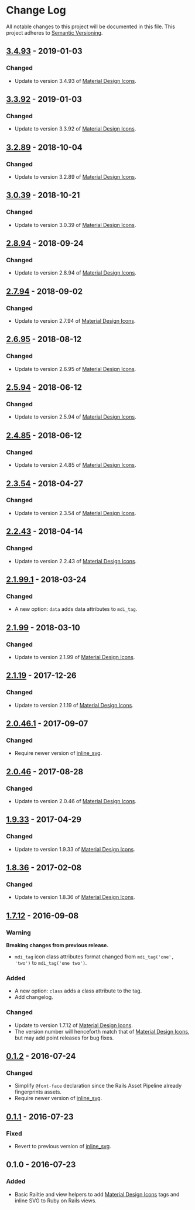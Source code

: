 # Change Log
All notable changes to this project will be documented in this file.
This project adheres to [Semantic Versioning](http://semver.org/).

## [3.4.93] - 2019-01-03
### Changed
- Update to version 3.4.93 of [Material Design Icons][mdi].

## [3.3.92] - 2019-01-03
### Changed
- Update to version 3.3.92 of [Material Design Icons][mdi].

## [3.2.89] - 2018-10-04
### Changed
- Update to version 3.2.89 of [Material Design Icons][mdi].

## [3.0.39] - 2018-10-21
### Changed
- Update to version 3.0.39 of [Material Design Icons][mdi].

## [2.8.94] - 2018-09-24
### Changed
- Update to version 2.8.94 of [Material Design Icons][mdi].

## [2.7.94] - 2018-09-02
### Changed
- Update to version 2.7.94 of [Material Design Icons][mdi].

## [2.6.95] - 2018-08-12
### Changed
- Update to version 2.6.95 of [Material Design Icons][mdi].

## [2.5.94] - 2018-06-12
### Changed
- Update to version 2.5.94 of [Material Design Icons][mdi].

## [2.4.85] - 2018-06-12
### Changed
- Update to version 2.4.85 of [Material Design Icons][mdi].

## [2.3.54] - 2018-04-27
### Changed
- Update to version 2.3.54 of [Material Design Icons][mdi].

## [2.2.43] - 2018-04-14
### Changed
- Update to version 2.2.43 of [Material Design Icons][mdi].

## [2.1.99.1] - 2018-03-24
### Changed
- A new option: `data` adds data attributes to `mdi_tag`.

## [2.1.99] - 2018-03-10
### Changed
- Update to version 2.1.99 of [Material Design Icons][mdi].

## [2.1.19] - 2017-12-26
### Changed
- Update to version 2.1.19 of [Material Design Icons][mdi].

## [2.0.46.1] - 2017-09-07
### Changed
- Require newer version of [inline_svg].

## [2.0.46] - 2017-08-28
### Changed
- Update to version 2.0.46 of [Material Design Icons][mdi].

## [1.9.33] - 2017-04-29
### Changed
- Update to version 1.9.33 of [Material Design Icons][mdi].

## [1.8.36] - 2017-02-08
### Changed
- Update to version 1.8.36 of [Material Design Icons][mdi].

## [1.7.12] - 2016-09-08
### Warning
**Breaking changes from previous release.**
- `mdi_tag` icon class attributes format changed from `mdi_tag('one', 'two')` to `mdi_tag('one two')`.

### Added
- A new option: `class` adds a class attribute to the tag.
- Add changelog.

### Changed
- Update to version 1.7.12 of [Material Design Icons][mdi].
- The version number will henceforth match that of [Material Design Icons][mdi], but may add point releases for bug fixes.

## [0.1.2] - 2016-07-24
### Changed
- Simplify `@font-face` declaration since the Rails Asset Pipeline already fingerprints assets.
- Require newer version of [inline_svg].

## [0.1.1] - 2016-07-23
### Fixed
- Revert to previous version of [inline_svg].

## 0.1.0 - 2016-07-23
### Added
- Basic Railtie and view helpers to add [Material Design Icons][mdi] tags and inline SVG to Ruby on Rails views.

[3.4.93]: https://github.com/barrymieny/material_design_icons/compare/v3.3.92...v3.4.93
[3.3.92]: https://github.com/barrymieny/material_design_icons/compare/v3.2.89...v3.3.92
[3.2.89]: https://github.com/barrymieny/material_design_icons/compare/v3.0.39...v3.2.89
[3.0.39]: https://github.com/barrymieny/material_design_icons/compare/v2.8.94...v3.0.39
[2.8.94]: https://github.com/barrymieny/material_design_icons/compare/v2.7.94...v2.8.94
[2.7.94]: https://github.com/barrymieny/material_design_icons/compare/v2.6.95...v2.7.94
[2.6.95]: https://github.com/barrymieny/material_design_icons/compare/v2.5.94...v2.6.95
[2.5.94]: https://github.com/barrymieny/material_design_icons/compare/v2.4.85...v2.5.94
[2.4.85]: https://github.com/barrymieny/material_design_icons/compare/v2.3.54...v2.4.85
[2.3.54]: https://github.com/barrymieny/material_design_icons/compare/v2.2.43...v2.3.54
[2.2.43]: https://github.com/barrymieny/material_design_icons/compare/v2.1.99.1...v2.2.43
[2.1.99.1]: https://github.com/barrymieny/material_design_icons/compare/v2.1.99...v2.1.99.1
[2.1.99]: https://github.com/barrymieny/material_design_icons/compare/v2.1.19...v2.1.99
[2.1.19]: https://github.com/barrymieny/material_design_icons/compare/v2.0.46.1...v2.1.19
[2.0.46.1]: https://github.com/barrymieny/material_design_icons/compare/v2.0.46...v2.0.46.1
[2.0.46]: https://github.com/barrymieny/material_design_icons/compare/v1.9.33...v2.0.46
[1.9.33]: https://github.com/barrymieny/material_design_icons/compare/v1.8.36...v1.9.33
[1.8.36]: https://github.com/barrymieny/material_design_icons/compare/v1.7.12...v1.8.36
[1.7.12]: https://github.com/barrymieny/material_design_icons/compare/v0.1.2...v1.7.12
[0.1.2]: https://github.com/barrymieny/material_design_icons/compare/v0.1.1...v0.1.2
[0.1.1]: https://github.com/barrymieny/material_design_icons/compare/v0.1.0...v0.1.1
[mdi]: http://materialdesignicons.com
[inline_svg]: https://github.com/jamesmartin/inline_svg
